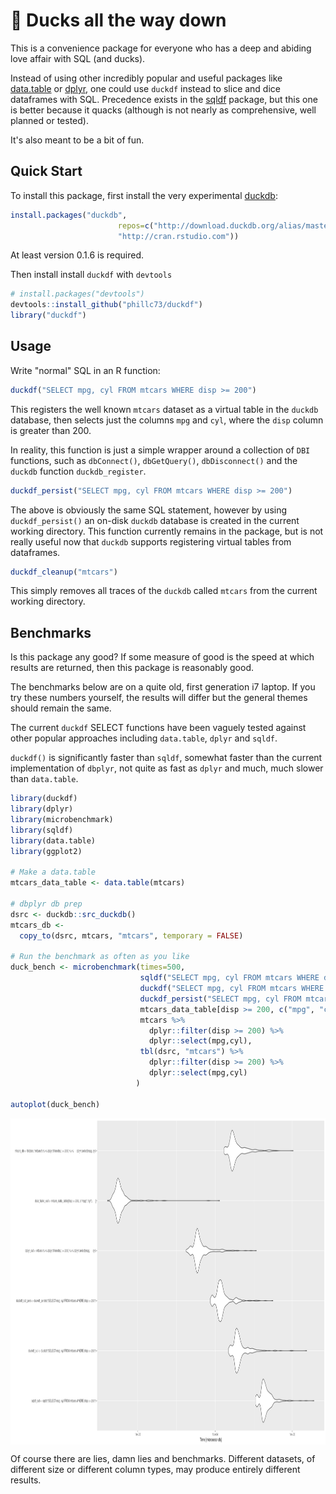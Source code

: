🦆 Ducks all the way down
=======

This is a convenience package for everyone who has a deep and abiding love affair with SQL (and ducks).

Instead of using other incredibly popular and useful packages like [data.table](https://rdatatable.gitlab.io/data.table/) or [dplyr](https://dplyr.tidyverse.org/), one could use `duckdf` instead to slice and dice dataframes with SQL. Precedence exists in the [sqldf](https://github.com/ggrothendieck/sqldf) package, but this one is better because it quacks (although is not nearly as comprehensive, well planned or tested).

It's also meant to be a bit of fun.

## Quick Start

To install this package, first install the very experimental [duckdb](https://github.com/cwida/duckdb):

```r
install.packages("duckdb", 
                        repos=c("http://download.duckdb.org/alias/master/rstats/", 
                        "http://cran.rstudio.com"))
```
At least version 0.1.6 is required.

Then install install `duckdf` with `devtools`

```r
# install.packages("devtools")
devtools::install_github("phillc73/duckdf")
library("duckdf")
```

## Usage

Write "normal" SQL in an R function:

```r
duckdf("SELECT mpg, cyl FROM mtcars WHERE disp >= 200")
```

This registers the well known `mtcars` dataset as a virtual table in the `duckdb` database, then selects just the columns `mpg` and `cyl`, where the `disp` column is greater than 200.

In reality, this function is just a simple wrapper around a collection of `DBI` functions, such as `dbConnect()`, `dbGetQuery()`, `dbDisconnect()` and the `duckdb` function `duckdb_register`.

```r
duckdf_persist("SELECT mpg, cyl FROM mtcars WHERE disp >= 200")
```
The above is obviously the same SQL statement, however by using `duckdf_persist()` an on-disk `duckdb` database is created in the current working directory. This function currently remains in the package, but is not really useful now that `duckdb` supports registering virtual tables from dataframes.

```r
duckdf_cleanup("mtcars")
```
This simply removes all traces of the `duckdb` called `mtcars` from the current working directory.

## Benchmarks

Is this package any good? If some measure of good is the speed at which results are returned, then this package is reasonably good.

The benchmarks below are on a quite old, first generation i7 laptop. If you try these numbers yourself, the results will differ but the general themes should remain the same.

The current `duckdf` SELECT functions have been vaguely tested against other popular approaches including `data.table`, `dplyr` and `sqldf`.

`duckdf()` is significantly faster than `sqldf`, somewhat faster than the current implementation of `dbplyr`, not quite as fast as `dplyr` and much, much slower than `data.table`.

```r
library(duckdf)
library(dplyr)
library(microbenchmark)
library(sqldf)
library(data.table)
library(ggplot2)

# Make a data.table
mtcars_data_table <- data.table(mtcars)

# dbplyr db prep
dsrc <- duckdb::src_duckdb()
mtcars_db <-
  copy_to(dsrc, mtcars, "mtcars", temporary = FALSE)

# Run the benchmark as often as you like
duck_bench <- microbenchmark(times=500,
                             sqldf("SELECT mpg, cyl FROM mtcars WHERE disp >= 200"),
                             duckdf("SELECT mpg, cyl FROM mtcars WHERE disp >= 200"),
                             duckdf_persist("SELECT mpg, cyl FROM mtcars WHERE disp >= 200"),
                             mtcars_data_table[disp >= 200, c("mpg", "cyl"),],
                             mtcars %>%
                               dplyr::filter(disp >= 200) %>%
                               dplyr::select(mpg,cyl),
                             tbl(dsrc, "mtcars") %>%
                               dplyr::filter(disp >= 200) %>%
                               dplyr::select(mpg,cyl)
                            )

autoplot(duck_bench)

```

<img align="center" src="duckdf_benchmarks.png" height="522">

Of course there are lies, damn lies and benchmarks. Different datasets, of different size or different column types, may produce entirely different results.

